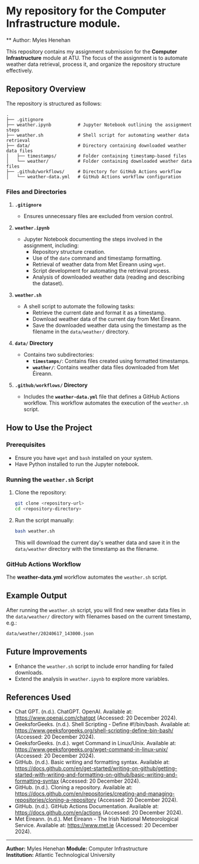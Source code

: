 # My repository for the Computer Infrastructure module.
** Author: Myles Henehan

This repository contains my assignment submission for the **Computer Infrastructure** module at ATU. The focus of the assignment is to automate weather data retrieval, process it, and organize the repository structure effectively. 

## Repository Overview

The repository is structured as follows:

```
.
├── .gitignore
├── weather.ipynb          # Jupyter Notebook outlining the assignment steps
├── weather.sh             # Shell script for automating weather data retrieval
├── data/                  # Directory containing downloaded weather data files
│   ├── timestamps/        # Folder containing timestamp-based files
│   └── weather/           # Folder containing downloaded weather data files
├── .github/workflows/     # Directory for GitHub Actions workflow
│   └── weather-data.yml   # GitHub Actions workflow configuration
```

### Files and Directories

1. **`.gitignore`**
   - Ensures unnecessary files are excluded from version control.

2. **`weather.ipynb`**
   - Jupyter Notebook documenting the steps involved in the assignment, including:
     - Repository structure creation.
     - Use of the `date` command and timestamp formatting.
     - Retrieval of weather data from Met Éireann using `wget`.
     - Script development for automating the retrieval process.
     - Analysis of downloaded weather data (reading and describing the dataset).

3. **`weather.sh`**
   - A shell script to automate the following tasks:
     - Retrieve the current date and format it as a timestamp.
     - Download weather data of the current day from Met Éireann.
     - Save the downloaded weather data using the timestamp as the filename in the `data/weather/` directory.

4. **`data/` Directory**
   - Contains two subdirectories:
     - **`timestamps/`**: Contains files created using formatted timestamps.
     - **`weather/`**: Contains weather data files downloaded from Met Éireann.

5. **`.github/workflows/` Directory**
   - Includes the **`weather-data.yml`** file that defines a GitHub Actions workflow. This workflow automates the execution of the `weather.sh` script.

## How to Use the Project

### Prerequisites
- Ensure you have `wget` and `bash` installed on your system.
- Have Python installed to run the Jupyter notebook.

### Running the `weather.sh` Script
1. Clone the repository:
   ```bash
   git clone <repository-url>
   cd <repository-directory>
   ```
2. Run the script manually:
   ```bash
   bash weather.sh
   ```
   This will download the current day's weather data and save it in the `data/weather` directory with the timestamp as the filename.

### GitHub Actions Workflow
The **weather-data.yml** workflow automates the `weather.sh` script.

## Example Output
After running the `weather.sh` script, you will find new weather data files in the `data/weather/` directory with filenames based on the current timestamp, e.g.:
```
data/weather/20240617_143000.json
```

## Future Improvements
- Enhance the `weather.sh` script to include error handling for failed downloads.
- Extend the analysis in `weather.ipynb` to explore more variables.

## References Used

- Chat GPT. (n.d.). ChatGPT. OpenAI. Available at: https://www.openai.com/chatgpt (Accessed: 20 December 2024).
- GeeksforGeeks. (n.d.). Shell Scripting - Define #!/bin/bash. Available at: https://www.geeksforgeeks.org/shell-scripting-define-bin-bash/ (Accessed: 20 December 2024).
- GeeksforGeeks. (n.d.). wget Command in Linux/Unix. Available at: https://www.geeksforgeeks.org/wget-command-in-linux-unix/ (Accessed: 20 December 2024).
- GitHub. (n.d.). Basic writing and formatting syntax. Available at: https://docs.github.com/en/get-started/writing-on-github/getting-started-with-writing-and-formatting-on-github/basic-writing-and-formatting-syntax (Accessed: 20 December 2024).
- GitHub. (n.d.). Cloning a repository. Available at: https://docs.github.com/en/repositories/creating-and-managing-repositories/cloning-a-repository (Accessed: 20 December 2024).
- GitHub. (n.d.). GitHub Actions Documentation. Available at: https://docs.github.com/en/actions (Accessed: 20 December 2024).
- Met Éireann. (n.d.). Met Éireann - The Irish National Meteorological Service. Available at: https://www.met.ie (Accessed: 20 December 2024).

---
**Author:** Myles Henehan
**Module:** Computer Infrastructure  
**Institution:** Atlantic Technological University


